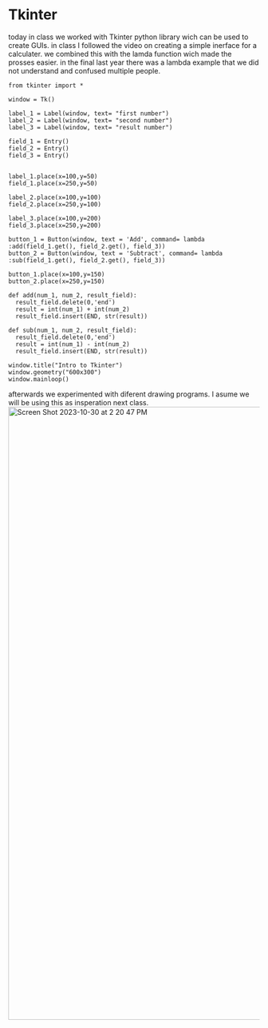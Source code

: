 # Tkinter #

today in class we worked with Tkinter python library wich can be used to create GUIs. in class I followed the video on creating a simple inerface for a calculater. we combined this with the lamda function wich made the prosses easier. in the final last year there was a lambda example that we did not understand and confused multiple people.

```
from tkinter import *

window = Tk()

label_1 = Label(window, text= "first number")
label_2 = Label(window, text= "second number")
label_3 = Label(window, text= "result number")

field_1 = Entry()
field_2 = Entry()
field_3 = Entry()


label_1.place(x=100,y=50)
field_1.place(x=250,y=50)

label_2.place(x=100,y=100)
field_2.place(x=250,y=100)

label_3.place(x=100,y=200)
field_3.place(x=250,y=200)

button_1 = Button(window, text = 'Add', command= lambda :add(field_1.get(), field_2.get(), field_3))
button_2 = Button(window, text = 'Subtract', command= lambda :sub(field_1.get(), field_2.get(), field_3))

button_1.place(x=100,y=150)
button_2.place(x=250,y=150)

def add(num_1, num_2, result_field):
  result_field.delete(0,'end')
  result = int(num_1) + int(num_2)
  result_field.insert(END, str(result))

def sub(num_1, num_2, result_field):
  result_field.delete(0,'end')
  result = int(num_1) - int(num_2)
  result_field.insert(END, str(result))

window.title("Intro to Tkinter")
window.geometry("600x300")
window.mainloop()
```

afterwards we experimented with diferent drawing programs. I asume we will be using this as insperation next class.
<img width="1227" alt="Screen Shot 2023-10-30 at 2 20 47 PM" src="https://github.com/FantasticMrCat42/2023-2024/assets/129550102/62b5bd2e-19b7-40e7-b1b7-56424aeb8d29">

